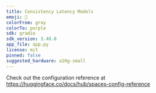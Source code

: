 ```yaml
---
title: Consistency Latency Models
emoji: 🎯
colorFrom: gray
colorTo: purple
sdk: gradio
sdk_version: 3.48.0
app_file: app.py
license: mit
pinned: false
suggested_hardware: a10g-small
---
```


Check out the configuration reference at https://huggingface.co/docs/hub/spaces-config-reference
